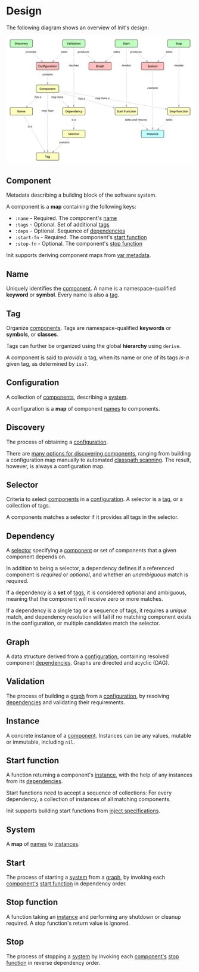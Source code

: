 # Design

The following diagram shows an overview of Init's design:

![Design Overview](design.svg)

## Component

Metadata describing a building block of the software system.

A component is a **map** containing the following keys:

* `:name` - Required. The component's [name](#name)
* `:tags` - Optional.  Set of additional [tags](#tag)
* `:deps` - Optional.  Sequence of [dependencies](#dependency)
* `:start-fn` - Required.  The component's [start function](#start-function)
* `:stop-fn` - Optional.  The component's [stop function](#stop-function)

Init supports deriving component maps from [var metadata](metadata.md).

## Name

Uniquely identifies the [component](#component).  A name is a namespace-qualified
**keyword** or **symbol**.  Every name is also a [tag](#tag).

## Tag

Organize [components](#component).  Tags are namespace-qualified **keywords**
or **symbols**, or **classes**.

Tags can further be organized using the global **hierarchy** using `derive`.

A component is said to _provide_ a tag, when its name or one of its tags _is-a_
given tag, as determined by `isa?`.

## Configuration

A collection of [components](#component), describing a [system](#system).

A configuration is a **map** of component [names](#name) to components.

## Discovery

The process of obtaining a [configuration](#configuration).

There are [many options for discovering components](discovery.md), ranging from
building a configuration map manually to automated
[classpath scanning](discovery.md#classpath-scanning).
The result, however, is always a configuration map.

## Selector

Criteria to select [components](#component) in a [configuration](#configuration).
A selector is a [tag](#tag), or a collection of tags.

A components matches a selector if it provides all tags in the selector.

## Dependency

A [selector](#selector) specifying a [component](#component) or set of components
that a given component depends on.

In addition to being a selector, a dependency defines if a referenced component
is _required_ or _optional_, and whether an _unambiguous_ match is required.

If a dependency is a **set** of [tags](#tag), it is considered optional and
ambiguous, meaning that the component will receive zero or more matches.

If a dependency is a single tag or a sequence of tags, it requires a _unique_
match, and dependency resolution will fail if no matching component exists in the
configuration, or multiple candidates match the selector.

## Graph

A data structure derived from a [configuration](#configuration), containing
resolved component [dependencies](#dependency).
Graphs are directed and acyclic (DAG).

## Validation

The process of building a [graph](#graph) from a [configuration](#configuration),
by resolving [dependencies](#dependency) and validating their requirements.

## Instance

A concrete instance of a [component](#component).  Instances can be any values,
mutable or immutable, including `nil`.

## Start function

A function returning a component's [instance](#instance), with the help of any
instances from its [dependencies](#dependency).

Start functions need to accept a sequence of collections: For every dependency,
a collection of instances of all matching components.

Init supports building start functions from
[inject specifications](metadata.md#injecting-dependencies).

## System

A **map** of [names](#name) to [instances](#instance).

## Start

The process of starting a [system](#system) from a [graph](#graph), by invoking
each [component's](#component) [start function](#start-function) in
dependency order.

## Stop function

A function taking an [instance](#instance) and performing any shutdown or
cleanup required.  A stop function's return value is ignored.

## Stop

The process of stopping a [system](#system) by invoking each
[component's](#component) [stop function](#stop-function) in
reverse dependency order.
